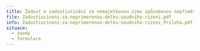 ```yaml
---
title: Žádost o zadostiučinění za nemajetkovou újmu způsobenou nepřiměřenou délkou civilního nebo trestního soudního řízení
file: Zadostiucineni-za-neprimerenou-delku-soudniho-rizeni.pdf
info: Zadostiucineni-za-neprimerenou-delku-soudniho-rizeni_Priloha.pdf
situace:
  - soudy
  - formulare
---
```

